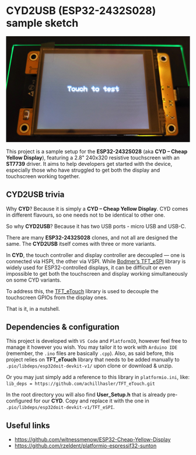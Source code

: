 # CYD2USB (ESP32-2432S028) sample sketch

![Touch to test picture](pictures/touch_to_test.jpg "Touch to test")

This project is a sample setup for the **ESP32-2432S028** (aka **CYD – Cheap Yellow Display**), featuring a 2.8" 240x320 resistive touchscreen with an **ST7739** driver. It aims to help developers get started with the device, especially those who have struggled to get both the display and touchscreen working together.

## CYD2USB trivia

Why **CYD**? Because it is simply a **CYD – Cheap Yellow Display**. CYD comes in different flavours, so one needs not to be identical to other one.

So why **CYD2USB**? Because it has two USB ports - micro USB and USB-C.  

There are many **ESP32-2432S028** clones, and not all are designed the same. The **CYD2USB** itself comes with three or more variants.

In **CYD**, the touch controller and display controller are decoupled — one is connected via HSPI, the other via VSPI. While [Bodmer’s TFT_eSPI](https://github.com/Bodmer/TFT_eSPI) library is widely used for ESP32-controlled displays, it can be difficult or even impossible to get both the touchscreen and display working simultaneously on some CYD variants.

To address this, the [TFT_eTouch](https://github.com/achillhasler/TFT_eTouch) library is used to decouple the touchscreen GPIOs from the display ones.

That is it, in a nutshell.

## Dependencies & configuration

This project is developed with ``VS Code`` and ``PlatformIO``, however feel free to manage it however you wish. You may tailor it to work with ``Arduino IDE`` (remember, the ``.ino`` files are basically ``.cpp``). Also, as said before, this project relies on **TFT_eTouch** library that needs to be added manually to ``.pio/libdeps/esp32doit-devkit-v1/`` upon clone or download & unzip.

Or you may just simply add a reference to this library in ``platformio.ini``, like: ``lib_deps = https://github.com/achillhasler/TFT_eTouch.git``

In the root directory you will also find **User_Setup.h** that is already pre-configured for our **CYD**. Copy and replace it with the one in ``.pio/libdeps/esp32doit-devkit-v1/TFT_eSPI``.

## Useful links

 - https://github.com/witnessmenow/ESP32-Cheap-Yellow-Display
 - https://github.com/rzeldent/platformio-espressif32-sunton